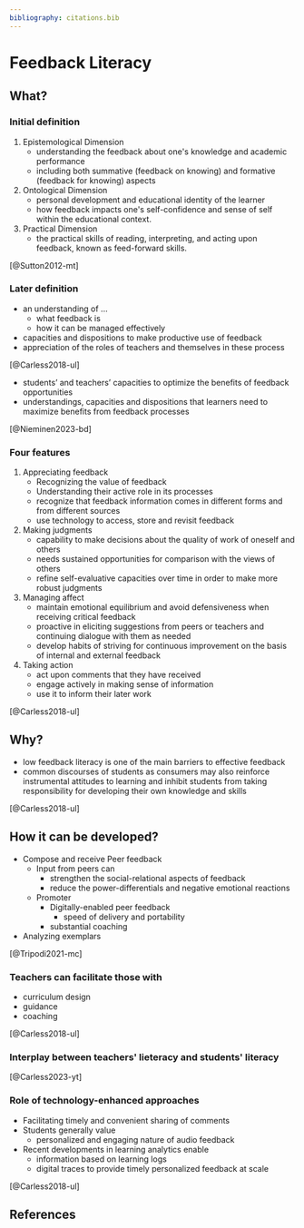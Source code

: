 ```yaml
---
bibliography: citations.bib
---
```


# Feedback Literacy

## What?

### Initial definition

1. Epistemological Dimension
   - understanding the feedback about one's knowledge and academic performance
   - including both summative (feedback on knowing) and formative (feedback for knowing) aspects
2. Ontological Dimension
   - personal development and educational identity of the learner
   - how feedback impacts one's self-confidence and sense of self within the educational context.
3. Practical Dimension
   - the practical skills of reading, interpreting, and acting upon feedback, known as feed-forward skills.

[@Sutton2012-mt]

### Later definition

- an understanding of ...
  - what feedback is
  - how it can be managed effectively
- capacities and dispositions to make productive use of feedback
- appreciation of the roles of teachers and themselves in these process

[@Carless2018-ul]

- students’ and teachers’ capacities to optimize the benefits of feedback opportunities
- understandings, capacities and dispositions that learners need to maximize benefits from feedback processes

[@Nieminen2023-bd]

### Four features

1. Appreciating feedback
   - Recognizing the value of feedback
   - Understanding  their active role in its processes
   - recognize that feedback information comes in different forms and from different sources
   - use technology to access, store and revisit feedback
2. Making judgments
   - capability to make decisions about the quality of work of oneself and others
   - needs sustained opportunities for comparison with the views of others
   - refine self-evaluative capacities over time in order to make more robust judgments
3. Managing affect
   - maintain emotional equilibrium and avoid defensiveness when receiving critical feedback
   - proactive in eliciting suggestions from peers or teachers and continuing dialogue with them as needed
   - develop habits of striving for continuous improvement on the basis of internal and external feedback
4. Taking action
   - act upon comments that they have received
   - engage actively in making sense of information
   - use it to inform their later work

[@Carless2018-ul]

## Why?

- low feedback literacy is one of the main barriers to effective feedback
- common discourses of students as consumers may also reinforce instrumental attitudes to learning and inhibit students from taking responsibility for developing their own knowledge and skills

[@Carless2018-ul]

## How it can be developed?

- Compose and receive Peer feedback
  - Input from peers can
    - strengthen the social-relational aspects of feedback
    - reduce the power-differentials and negative emotional reactions
  - Promoter
    - Digitally-enabled peer feedback
      - speed of delivery and  portability
    - substantial coaching
- Analyzing exemplars

[@Tripodi2021-mc]

### Teachers can facilitate those with

- curriculum design
- guidance
- coaching

[@Carless2018-ul]

### Interplay between teachers' lieteracy and students' literacy

[@Carless2023-yt]

### Role of technology-enhanced approaches

- Facilitating timely and convenient sharing of comments
- Students generally value
  - personalized and engaging nature of audio feedback
- Recent developments in learning analytics enable
  - information based on learning logs
  - digital traces to provide timely personalized feedback at scale

[@Carless2018-ul]

## References
